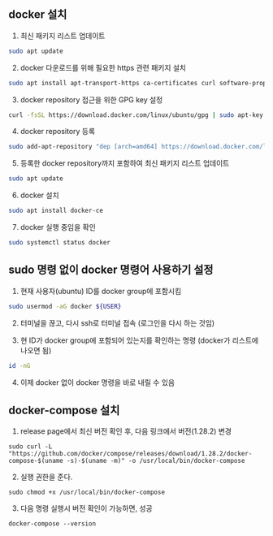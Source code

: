 ## **docker 설치**

1. 최신 패키지 리스트 업데이트

```bash
sudo apt update
```

2. docker 다운로드를 위해 필요한 https 관련 패키지 설치

```bash
sudo apt install apt-transport-https ca-certificates curl software-properties-common
```

3. docker repository 접근을 위한 GPG key 설정

```bash
curl -fsSL https://download.docker.com/linux/ubuntu/gpg | sudo apt-key add 
```

4. docker repository 등록

```bash
sudo add-apt-repository "dep [arch=amd64] https://download.docker.com/linux/ubuntu focal stable"
```

5. 등록한 docker repository까지 포함하여 최신 패키지 리스트 업데이트

```bash
sudo apt update
```

6. docker 설치

```bash
sudo apt install docker-ce
```

7. docker 실행 중임을 확인

```bash
sudo systemctl status docker
```

## **sudo 명령 없이 docker 명령어 사용하기 설정**

1. 현재 사용자(ubuntu) ID를 docker group에 포함시킴

```bash
sudo usermod -aG docker ${USER}
```

2. 터미널을 끊고, 다시 ssh로 터미널 접속 (로그인을 다시 하는 것임)

3. 현 ID가 docker group에 포함되어 있는지를 확인하는 명령 (docker가 리스트에 나오면 됨)

```bash
id -nG
```

4. 이제 docker 없이 docker 명령을 바로 내릴 수 있음

## **docker-compose 설치**

1. release page에서 최신 버전 확인 후, 다음 링크에서 버전(1.28.2) 변경

```shell
sudo curl -L "https://github.com/docker/compose/releases/download/1.28.2/docker-compose-$(uname -s)-$(uname -m)" -o /usr/local/bin/docker-compose
```

2. 실행 권한을 준다.

```shell
sudo chmod +x /usr/local/bin/docker-compose
```

3. 다음 명령 실행시 버전 확인이 가능하면, 성공

```shell
docker-compose --version
```